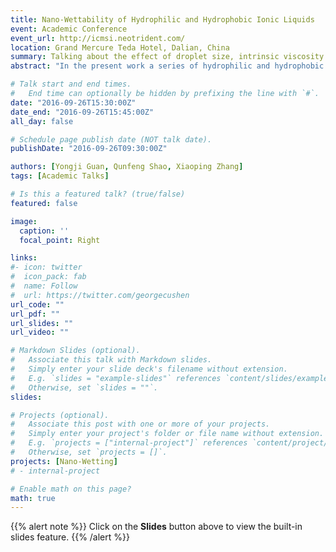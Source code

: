 ```yaml
---
title: Nano-Wettability of Hydrophilic and Hydrophobic Ionic Liquids
event: Academic Conference
event_url: http://icmsi.neotrident.com/
location: Grand Mercure Teda Hotel, Dalian, China
summary: Talking about the effect of droplet size, intrinsic viscosity and simulated temperature on Nano-Wettability of Hydrophilic and Hydrophobic Ionic Liquids.
abstract: "In the present work a series of hydrophilic and hydrophobic 1-ethyl-3-methylimidazolium room temperature ionic liquids (RTILs) have been employed to probe the wettability in nano-scale using molecular dynamics (MD) simulation. The simulation results confirm droplet size, intrinsic viscosity and simulated temperature play the dominant role in the wettability of ionic liquids (ILs) in nano-scale."

# Talk start and end times.
#   End time can optionally be hidden by prefixing the line with `#`.
date: "2016-09-26T15:30:00Z"
date_end: "2016-09-26T15:45:00Z"
all_day: false

# Schedule page publish date (NOT talk date).
publishDate: "2016-09-26T09:30:00Z"

authors: [Yongji Guan, Qunfeng Shao, Xiaoping Zhang]
tags: [Academic Talks]

# Is this a featured talk? (true/false)
featured: false

image:
  caption: ''
  focal_point: Right

links:
#- icon: twitter
#  icon_pack: fab
#  name: Follow
#  url: https://twitter.com/georgecushen
url_code: ""
url_pdf: ""
url_slides: ""
url_video: ""

# Markdown Slides (optional).
#   Associate this talk with Markdown slides.
#   Simply enter your slide deck's filename without extension.
#   E.g. `slides = "example-slides"` references `content/slides/example-slides.md`.
#   Otherwise, set `slides = ""`.
slides: 

# Projects (optional).
#   Associate this post with one or more of your projects.
#   Simply enter your project's folder or file name without extension.
#   E.g. `projects = ["internal-project"]` references `content/project/deep-learning/index.md`.
#   Otherwise, set `projects = []`.
projects: [Nano-Wetting]
# - internal-project

# Enable math on this page?
math: true
---
```


{{% alert note %}}
Click on the **Slides** button above to view the built-in slides feature.
{{% /alert %}}
